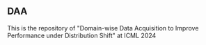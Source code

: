 ## DAA
This is the repository of "Domain-wise Data Acquisition to Improve Performance under
Distribution Shift" at ICML 2024
